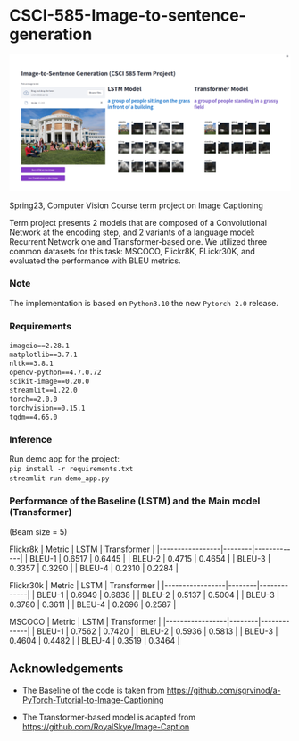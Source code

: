 # CSCI-585-Image-to-sentence-generation

![alt text](https://github.com/Batyr1203/CSCI-585-Image-to-sentence-generation/blob/main/images/demo.png?raw=true)

Spring23, Computer Vision Course term project on Image Captioning

Term project presents 2 models that are composed of a Convolutional Network at the encoding step, and 2 variants of a language model: Recurrent Network one and Transformer-based one. We utilized three common datasets for this task: MSCOCO, Flickr8K, FLickr30K, and evaluated the performance with BLEU metrics.

### Note
The implementation is based on `Python3.10` the new `Pytorch 2.0` release.


### Requirements
```h5py==3.8.0
imageio==2.28.1
matplotlib==3.7.1
nltk==3.8.1
opencv-python==4.7.0.72
scikit-image==0.20.0
streamlit==1.22.0
torch==2.0.0
torchvision==0.15.1
tqdm==4.65.0
```

### Inference
Run demo app for the project: \
`pip install -r requirements.txt` \
`streamlit run demo_app.py`


### Performance of the Baseline (LSTM) and the Main model (Transformer)
(Beam size = 5)

Flickr8k
| Metric          | LSTM   | Transformer |
|-----------------|--------|-------------|
| BLEU-1          | 0.6517 | 0.6445      |
| BLEU-2          | 0.4715 | 0.4654      |
| BLEU-3          | 0.3357 | 0.3290      |
| BLEU-4          | 0.2310 | 0.2284      |

Flickr30k
| Metric          | LSTM   | Transformer |
|-----------------|--------|-------------|
| BLEU-1          | 0.6949 | 0.6838      |
| BLEU-2          | 0.5137 | 0.5004      |
| BLEU-3          | 0.3780 | 0.3611      |
| BLEU-4          | 0.2696 | 0.2587      |

MSCOCO
| Metric          | LSTM   | Transformer |
|-----------------|--------|-------------|
| BLEU-1          | 0.7562 | 0.7420      |
| BLEU-2          | 0.5936 | 0.5813      |
| BLEU-3          | 0.4604 | 0.4482      |
| BLEU-4          | 0.3519 | 0.3464      |


## Acknowledgements
- The Baseline of the code is taken from https://github.com/sgrvinod/a-PyTorch-Tutorial-to-Image-Captioning

- The Transformer-based model is adapted from https://github.com/RoyalSkye/Image-Caption
